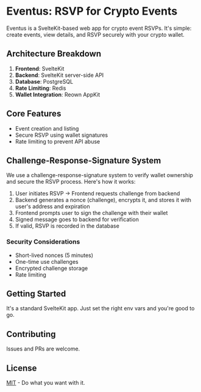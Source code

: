 # Eventus: RSVP for Crypto Events

Eventus is a SvelteKit-based web app for crypto event RSVPs. It's simple: create events, view details, and RSVP securely with your crypto wallet.

## Architecture Breakdown

1. **Frontend**: SvelteKit
2. **Backend**: SvelteKit server-side API
3. **Database**: PostgreSQL
4. **Rate Limiting**: Redis
5. **Wallet Integration**: Reown AppKit

## Core Features

- Event creation and listing
- Secure RSVP using wallet signatures
- Rate limiting to prevent API abuse

## Challenge-Response-Signature System

We use a challenge-response-signature system to verify wallet ownership and secure the RSVP process. Here's how it works:

1. User initiates RSVP -> Frontend requests challenge from backend
2. Backend generates a nonce (challenge), encrypts it, and stores it with user's address and expiration
3. Frontend prompts user to sign the challenge with their wallet
4. Signed message goes to backend for verification
5. If valid, RSVP is recorded in the database

### Security Considerations

- Short-lived nonces (5 minutes)
- One-time use challenges
- Encrypted challenge storage
- Rate limiting

## Getting Started

It's a standard SvelteKit app. Just set the right env vars and you're good to go.

## Contributing

Issues and PRs are welcome.

## License

[MIT](LICENSE) - Do what you want with it.
